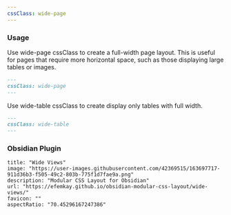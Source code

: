 ```yaml
---
cssClass: wide-page
---
```

### Usage

Use wide-page cssClass to create a full-width page layout. This is useful for pages that require more horizontal space, such as those displaying large tables or images.

```md
---
cssClass: wide-page
---
```

Use wide-table cssClass to create display only tables with full width.

```md
---
cssClass: wide-table
---
```

### Obsidian Plugin

```embed
title: "Wide Views"
image: "https://user-images.githubusercontent.com/42369515/163697717-911d36b3-f505-49c2-803b-775f1d7fae9a.png"
description: "Modular CSS Layout for Obsidian"
url: "https://efemkay.github.io/obsidian-modular-css-layout/wide-views/"
favicon: ""
aspectRatio: "70.45296167247386"
```
